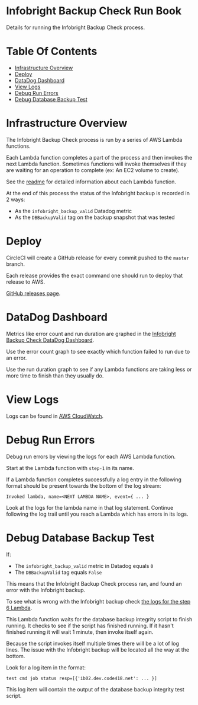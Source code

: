 # Infobright Backup Check Run Book
Details for running the Infobright Backup Check process.

# Table Of Contents
- [Infrastructure Overview](#infrastructure-overview)
- [Deploy](#deploy)
- [DataDog Dashboard](#datadog-dashboard)
- [View Logs](#view-logs)
- [Debug Run Errors](#debug-run-errors)
- [Debug Database Backup Test](#debug-database-backup-test)

# Infrastructure Overview
The Infobright Backup Check process is run by a series of AWS Lambda functions.  

Each Lambda function completes a part of the process and then invokes the next Lambda function. Sometimes functions will 
invoke themselves if they are waiting for an operation to complete (ex: An EC2 volume to create).

See the [readme](README.md) for detailed information about each Lambda function.  

At the end of this process the status of the Infobright backup is recorded in 2 ways:

- As the `infobright_backup_valid` Datadog metric
- As the `DBBackupValid` tag on the backup snapshot that was tested

# Deploy
CircleCI will create a GitHub release for every commit pushed to the `master` branch.  

Each release provides the exact command one should run to deploy that release to AWS.  

[GitHub releases page](https://github.com/aminopay/infobright-backup-check/releases).

# DataDog Dashboard
Metrics like error count and run duration are graphed in the [Infobright Backup Check DataDog Dashboard](https://app.datadoghq.com/dash/889950/infobright-backup-check?live=true&page=0&is_auto=false&from_ts=1534258488237&to_ts=1534431288237&tile_size=m).  

Use the error count graph to see exactly which function failed to run due to an error.  

Use the run duration graph to see if any Lambda functions are taking less or more time to finish than they usually do.

# View Logs
Logs can be found in [AWS CloudWatch](https://console.aws.amazon.com/cloudwatch/home?region=us-east-1#logs:prefix=/aws/lambda/dev-ib).

# Debug Run Errors
Debug run errors by viewing the logs for each AWS Lambda function.  

Start at the Lambda function with `step-1` in its name.  

If a Lambda function completes successfully a log entry in the following format should be present towards the bottom of
the log stream:

```
Invoked lambda, name=<NEXT LAMBDA NAME>, event={ ... }
```

Look at the logs for the lambda name in that log statement. Continue following the log trail until you reach a Lambda 
which has errors in its logs.

# Debug Database Backup Test
If:

- The `infobright_backup_valid` metric in Datadog equals `0`
- The `DBBackupValid` tag equals `False`

This means that the Infobright Backup Check process ran, and found an error with the Infobright backup.  

To see what is wrong with the Infobright backup check [the logs for the step 6 Lambda](https://console.aws.amazon.com/cloudwatch/home?region=us-east-1#logs:prefix=/aws/lambda/dev-ib-backup-step-6).  

This Lambda function waits for the database backup integrity script to finish running. It checks to see if the script
has finished running. If it hasn't finished running it will wait 1 minute, then invoke itself again.  

Because the script invokes itself multiple times there will be a lot of log lines. The issue with the Infobright backup 
will be located all the way at the bottom.  

Look for a log item in the format:

```
test cmd job status resp=[{'ib02.dev.code418.net': ... }]
```

This log item will contain the output of the database backup integrity test script.
